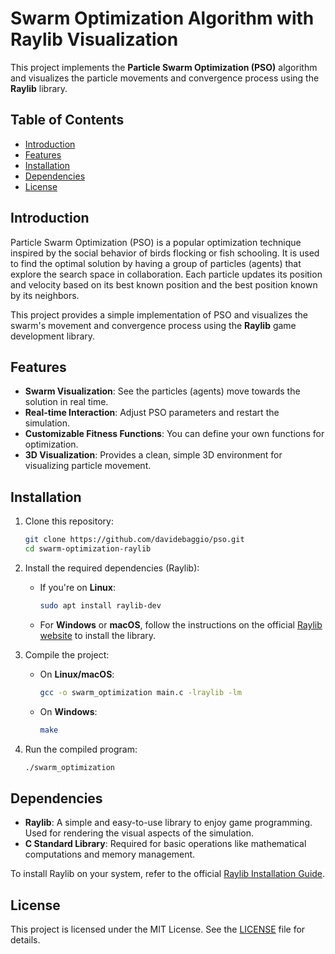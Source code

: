 # Swarm Optimization Algorithm with Raylib Visualization

This project implements the **Particle Swarm Optimization (PSO)** algorithm and visualizes the particle movements and convergence process using the **Raylib** library.

## Table of Contents

- [Introduction](#introduction)
- [Features](#features)
- [Installation](#installation)
- [Dependencies](#dependencies)
- [License](#license)

## Introduction

Particle Swarm Optimization (PSO) is a popular optimization technique inspired by the social behavior of birds flocking or fish schooling. It is used to find the optimal solution by having a group of particles (agents) that explore the search space in collaboration. Each particle updates its position and velocity based on its best known position and the best position known by its neighbors.

This project provides a simple implementation of PSO and visualizes the swarm's movement and convergence process using the **Raylib** game development library.

## Features

- **Swarm Visualization**: See the particles (agents) move towards the solution in real time.
- **Real-time Interaction**: Adjust PSO parameters and restart the simulation.
- **Customizable Fitness Functions**: You can define your own functions for optimization.
- **3D Visualization**: Provides a clean, simple 3D environment for visualizing particle movement.

## Installation

1. Clone this repository:

   ```bash
   git clone https://github.com/davidebaggio/pso.git
   cd swarm-optimization-raylib
   ```

2. Install the required dependencies (Raylib):

   - If you're on **Linux**:

     ```bash
     sudo apt install raylib-dev
     ```

   - For **Windows** or **macOS**, follow the instructions on the official [Raylib website](https://www.raylib.com/) to install the library.

3. Compile the project:

   - On **Linux/macOS**:
     ```bash
     gcc -o swarm_optimization main.c -lraylib -lm
     ```
   - On **Windows**:
     ```bash
     make
     ```

4. Run the compiled program:

   ```bash
   ./swarm_optimization
   ```

## Dependencies

- **Raylib**: A simple and easy-to-use library to enjoy game programming. Used for rendering the visual aspects of the simulation.
- **C Standard Library**: Required for basic operations like mathematical computations and memory management.

To install Raylib on your system, refer to the official [Raylib Installation Guide](https://www.raylib.com/).

## License

This project is licensed under the MIT License. See the [LICENSE](LICENSE) file for details.
